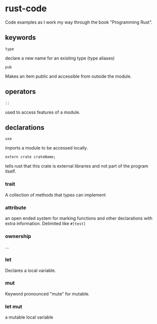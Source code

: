 # rust-code
Code examples as I work my way through the book "Programming Rust".


## keywords
``` 
type 
```
declare a new name for an existing type (type aliases)

``` 
pub 
```
Makes an item public and accessible from outside the module.

## operators
``` 
::
```
used to access features of a module.

## declarations
``` 
use 
```
imports a module to be accessed locally.

``` 
extern crate crateName;
``` 
tells rust that this crate is external libraries and not part of the program itself.

### trait
A collection of methods that types can implement

### attribute
an open ended system for marking functions and other declarations with extra information. Delimited like ```#[test]```

### ownership
...

### let
Declares a local variable.

### mut
Keyword pronounced "mute" for mutable.

### let mut
a mutable local variable

